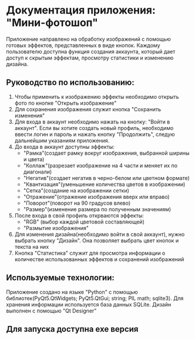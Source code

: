 # Документация приложения: "Мини-фотошоп"
Приложение направлено на обработку изображений с помощью готовых эффектов, представленных в  виде кнопок. Каждому пользователю доступна функция создания аккаунта, который дает доступ к скрытым эффектам, просмотру статистики и изменению дизайна. 


## Руководство по  использованию:

 1. Чтобы применить к изображению эффекты необходимо открыть фото по кнопке "Открыть изображение"
 2. Для сохранения изображения служит кнопка "Сохранить изменения"
 3. Для входа в аккаунт необходимо нажать на кнопку: "Войти в аккаунт". Если вы хотите создать новый профиль, необходимо ввести логин и пароль и нажать кнопку "Продолжить", следую дальнейшим указаниям приложения.
 4. До входа в аккаунт доступны эффекты: 
	 - "Рамка"(создает рамку вокруг изображения, выбранной ширины и цвета)
	 - "Коллаж"(разрезает изображение на 4 части и меняет их по диагонали)
	 - "Негатив"(создает негатив в черно-белом или цветном формате)
	 - "Квантизация"(уменьшение количества цветов в изображении)
	 -  "Сетка"(создание на изображении сетки)
	 - "Отражение"(отражение изображения вверх или вправо)
	 - "Поворот"(поворот на 90 градусов влево)
	 -  "Размер"(изменение размера по полученным значениям)
 5. После входа в свой профиль открваются эффекты: 
	- "RGB" (выбор каждой цветовой составляющей)
	- "Размытие изображения"
 6. Для изменения дизайна(необходимо войти в свой аккаунт), нужно выбрать кнопку "Дизайн". Она позволяет выбрать цвет кнопок и текста на них
 7. Кнопка "Статистика"  служит для просмотра информации о количестве использованных эффектов и сохранений изображений
## Используемые технологии:
Приложение создано на языке "Python" c помощью библиотек(PyQt5.QtWidgets; PyQt5.QtGui; string; PIL math; sqlite3). Для хранения информации используется база данных SQLite. Дизайн выполнен с помощью "Qt Designer"
## Для запуска доступна exe версия



